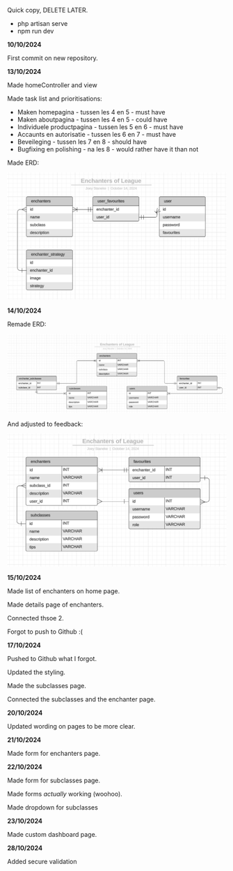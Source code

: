 Quick copy, DELETE LATER.
- php artisan serve
- npm run dev


<b>10/10/2024</b>

First commit on new repository.

<b>13/10/2024</b>

Made homeController and view

Made task list and prioritisations:

- Maken homepagina - tussen les 4 en 5 - must have
- Maken aboutpagina - tussen les 4 en 5 - could have
- Individuele productpagina - tussen les 5 en 6 - must have
- Accaunts en autorisatie - tussen les 6 en 7 - must have
- Beveileging - tussen les 7 en 8 - should have
- Bugfixing en polishing - na les 8 - would rather have it than not

Made ERD:

![ERD](./images/ERD_1.png)

<b>14/10/2024</b>

Remade ERD:

![ERD](./images/ERD_2.png)

And adjusted to feedback:

![ERD](./images/ERD_3.png)

<b>15/10/2024</b>

Made list of enchanters on home page.

Made details page of enchanters.

Connected thsoe 2.

Forgot to push to Github :(

<b>17/10/2024</b>

Pushed to Github what I forgot.

Updated the styling.

Made the subclasses page.

Connected the subclasses and the enchanter page.

<b>20/10/2024</b>

Updated wording on pages to be more clear.

<b>21/10/2024</b>

Made form for enchanters page.

<b>22/10/2024</b>

Made form for subclasses page.

Made forms _actually_ working (woohoo).

Made dropdown for subclasses

<b>23/10/2024</b>

Made custom dashboard page.

<b>28/10/2024</b>

Added secure validation
